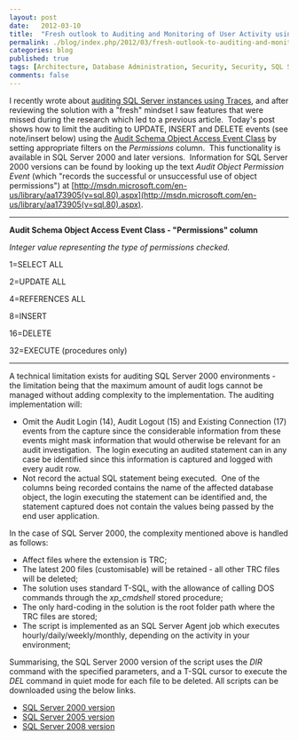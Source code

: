 ```yaml
---
layout: post
date:   2012-03-10
title:  "Fresh outlook to Auditing and Monitoring of User Activity using Traces"
permalink: ./blog/index.php/2012/03/fresh-outlook-to-auditing-and-monitoring-of-user-activity-using-traces/
categories: blog
published: true
tags: [Architecture, Database Administration, Security, Security, SQL Server 2000, SQL Server 2005, SQL Server 2008, SQL Server 2008 R2]
comments: false
---
```

I recently wrote about [auditing SQL Server instances using Traces](/blog/index.php/2011/11/audit-and-monitor-user-activity-using-traces/ "Audit and Monitor User Activity using Traces"), and after reviewing the solution with a "fresh" mindset I saw features that were missed during the research which led to a previous article.  Today's post shows how to limit the auditing to UPDATE, INSERT and DELETE events (see note/insert below) using the [Audit Schema Object Access Event Class](http://technet.microsoft.com/en-us/library/ms175846.aspx "Audit Schema Object Access Event Class") by setting appropriate filters on the _Permissions_ column.  This functionality is available in SQL Server 2000 and later versions.  Information for SQL Server 2000 versions can be found by looking up the text _Audit Object Permission Event_ (which "records the successful or unsuccessful use of object permissions") at [http://msdn.microsoft.com/en-us/library/aa173905(v=sql.80).aspx](http://msdn.microsoft.com/en-us/library/aa173905(v=sql.80).aspx).

* * *

**Audit Schema Object Access Event Class - "Permissions" column**

_Integer value representing the type of permissions checked._

1=SELECT ALL

2=UPDATE ALL

4=REFERENCES ALL

8=INSERT

16=DELETE

32=EXECUTE (procedures only)

* * *

A technical limitation exists for auditing SQL Server 2000 environments - the limitation being that the maximum amount of audit logs cannot be managed without adding complexity to the implementation. The auditing implementation will:

* Omit the Audit Login (14), Audit Logout (15) and Existing Connection (17) events from the capture since the considerable information from these events might mask information that would otherwise be relevant for an audit investigation.  The login executing an audited statement can in any case be identified since this information is captured and logged with every audit row.
* Not record the actual SQL statement being executed.  One of the columns being recorded contains the name of the affected database object, the login executing the statement can be identified and, the statement captured does not contain the values being passed by the end user application.

In the case of SQL Server 2000, the complexity mentioned above is handled as follows:

* Affect files where the extension is TRC;
* The latest 200 files (customisable) will be retained - all other TRC files will be deleted;
* The solution uses standard T-SQL, with the allowance of calling DOS commands through the _xp_cmdshell_ stored procedure;
* The only hard-coding in the solution is the root folder path where the TRC files are stored;
* The script is implemented as an SQL Server Agent job which executes hourly/daily/weekly/monthly, depending on the activity in your environment;

Summarising, the SQL Server 2000 version of the script uses the _DIR_ command with the specified parameters, and a T-SQL cursor to execute the _DEL_ command in quiet mode for each file to be deleted. All scripts can be downloaded using the below links.

* [SQL Server 2000 version](/assets/article_files/2012/03/usp_trace_audit_2000.zip)
* [SQL Server 2005 version](/assets/article_files/2012/03/usp_trace_audit_2005.zip)
* [SQL Server 2008 version](/assets/article_files/2012/03/usp_trace_audit_2008.zip)
